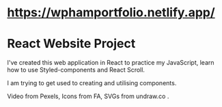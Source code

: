 # https://wphamportfolio.netlify.app/

# React Website Project

I've created this web application in React to practice my JavaScript, learn how to use Styled-components and React Scroll.

I am trying to get used to creating and utilising components.

Video from Pexels, Icons from FA, SVGs from undraw.co .
